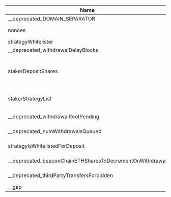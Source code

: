 | Name                                                     | Type                                                       | Slot | Offset | Bytes | Contract                                                             |
|----------------------------------------------------------|------------------------------------------------------------|------|--------|-------|----------------------------------------------------------------------|
| __deprecated_DOMAIN_SEPARATOR                            | bytes32                                                    | 0    | 0      | 32    | src/contracts/core/StrategyManagerStorage.sol:StrategyManagerStorage |
| nonces                                                   | mapping(address => uint256)                                | 1    | 0      | 32    | src/contracts/core/StrategyManagerStorage.sol:StrategyManagerStorage |
| strategyWhitelister                                      | address                                                    | 2    | 0      | 20    | src/contracts/core/StrategyManagerStorage.sol:StrategyManagerStorage |
| __deprecated_withdrawalDelayBlocks                       | uint256                                                    | 3    | 0      | 32    | src/contracts/core/StrategyManagerStorage.sol:StrategyManagerStorage |
| stakerDepositShares                                      | mapping(address => mapping(contract IStrategy => uint256)) | 4    | 0      | 32    | src/contracts/core/StrategyManagerStorage.sol:StrategyManagerStorage |
| stakerStrategyList                                       | mapping(address => contract IStrategy[])                   | 5    | 0      | 32    | src/contracts/core/StrategyManagerStorage.sol:StrategyManagerStorage |
| __deprecated_withdrawalRootPending                       | mapping(bytes32 => bool)                                   | 6    | 0      | 32    | src/contracts/core/StrategyManagerStorage.sol:StrategyManagerStorage |
| __deprecated_numWithdrawalsQueued                        | mapping(address => uint256)                                | 7    | 0      | 32    | src/contracts/core/StrategyManagerStorage.sol:StrategyManagerStorage |
| strategyIsWhitelistedForDeposit                          | mapping(contract IStrategy => bool)                        | 8    | 0      | 32    | src/contracts/core/StrategyManagerStorage.sol:StrategyManagerStorage |
| __deprecated_beaconChainETHSharesToDecrementOnWithdrawal | mapping(address => uint256)                                | 9    | 0      | 32    | src/contracts/core/StrategyManagerStorage.sol:StrategyManagerStorage |
| __deprecated_thirdPartyTransfersForbidden                | mapping(contract IStrategy => bool)                        | 10   | 0      | 32    | src/contracts/core/StrategyManagerStorage.sol:StrategyManagerStorage |
| __gap                                                    | uint256[39]                                                | 11   | 0      | 1248  | src/contracts/core/StrategyManagerStorage.sol:StrategyManagerStorage |
